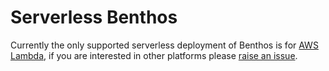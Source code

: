 Serverless Benthos
==================

Currently the only supported serverless deployment of Benthos is for
[AWS Lambda](./aws_lambda.md), if you are interested in other platforms please
[raise an issue](https://github.com/Jeffail/benthos/issues).